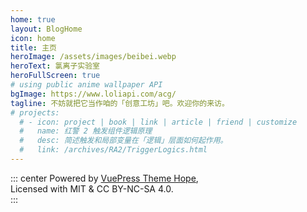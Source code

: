 ```yaml
---
home: true
layout: BlogHome
icon: home
title: 主页
heroImage: /assets/images/beibei.webp
heroText: 氯离子实验室
heroFullScreen: true
# using public anime wallpaper API
bgImage: https://www.loliapi.com/acg/
tagline: 不妨就把它当作咱的「创意工坊」吧。欢迎你的来访。
# projects:
  # - icon: project | book | link | article | friend | customize
  #   name: 红警 2 触发组件逻辑原理
  #   desc: 简述触发和局部变量在「逻辑」层面如何起作用。
  #   link: /archives/RA2/TriggerLogics.html
---
```


::: center
Powered by [VuePress Theme Hope](https://theme-hope.vuejs.press/zh/),  
Licensed with MIT & CC BY-NC-SA 4.0.  
:::
